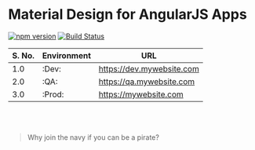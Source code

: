 # Material Design for AngularJS Apps

[![npm version](https://badge.fury.io/js/angular-material.svg)](https://www.npmjs.com/package/angular-material)
[![Build Status](https://travis-ci.org/angular/material.svg)](https://travis-ci.org/angular/material)

|S. No.|Environment|URL|
|---|---|---|
|1.0|:Dev:|https://dev.mywebsite.com|
|2.0|:QA:|https://qa.mywebsite.com|
|3.0|:Prod:|https://mywebsite.com|

<br/>
<br/>

> Why join the navy if you can be a pirate?
